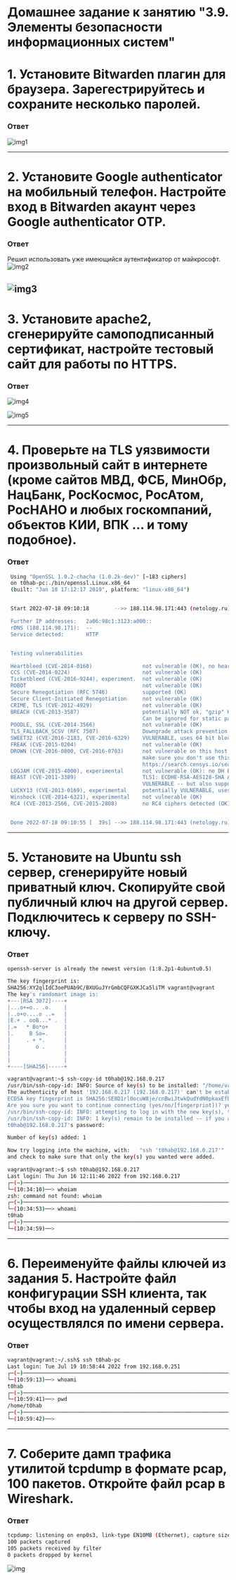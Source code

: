 # Домашнее задание к занятию "3.9. Элементы безопасности информационных систем"

# 1. Установите Bitwarden плагин для браузера. Зарегестрируйтесь и сохраните несколько паролей.
### Ответ
![img1](https://github.com/t0hab/03-sysadmin-09-security/blob/main/image/1.png)

---
# 2. Установите Google authenticator на мобильный телефон. Настройте вход в Bitwarden акаунт через Google authenticator OTP.
### Ответ
Решил использовать уже имеющийся аутентификатор от майкрософт. 
![img2](https://github.com/t0hab/03-sysadmin-09-security/blob/main/image/2.png)

![img3](https://github.com/t0hab/03-sysadmin-09-security/blob/main/image/3.png)
---
# 3. Установите apache2, сгенерируйте самоподписанный сертификат, настройте тестовый сайт для работы по HTTPS.
### Ответ
![img4](https://github.com/t0hab/03-sysadmin-09-security/blob/main/image/4.png)

![img5](https://github.com/t0hab/03-sysadmin-09-security/blob/main/image/5.png)

---
# 4. Проверьте на TLS уязвимости произвольный сайт в интернете (кроме сайтов МВД, ФСБ, МинОбр, НацБанк, РосКосмос, РосАтом, РосНАНО и любых госкомпаний, объектов КИИ, ВПК ... и тому подобное).
### Ответ
```bash
 Using "OpenSSL 1.0.2-chacha (1.0.2k-dev)" [~183 ciphers]
 on t0hab-pc:./bin/openssl.Linux.x86_64
 (built: "Jan 18 17:12:17 2019", platform: "linux-x86_64")


 Start 2022-07-18 09:10:18        -->> 188.114.98.171:443 (netology.ru) <<--

 Further IP addresses:   2a06:98c1:3123:a000:: 
 rDNS (188.114.98.171):  --
 Service detected:       HTTP


 Testing vulnerabilities 

 Heartbleed (CVE-2014-0160)                not vulnerable (OK), no heartbeat extension
 CCS (CVE-2014-0224)                       not vulnerable (OK)
 Ticketbleed (CVE-2016-9244), experiment.  not vulnerable (OK)
 ROBOT                                     not vulnerable (OK)
 Secure Renegotiation (RFC 5746)           supported (OK)
 Secure Client-Initiated Renegotiation     not vulnerable (OK)
 CRIME, TLS (CVE-2012-4929)                not vulnerable (OK)
 BREACH (CVE-2013-3587)                    potentially NOT ok, "gzip" HTTP compression detected. - only supplied "/" tested
                                           Can be ignored for static pages or if no secrets in the page
 POODLE, SSL (CVE-2014-3566)               not vulnerable (OK)
 TLS_FALLBACK_SCSV (RFC 7507)              Downgrade attack prevention supported (OK)
 SWEET32 (CVE-2016-2183, CVE-2016-6329)    VULNERABLE, uses 64 bit block ciphers
 FREAK (CVE-2015-0204)                     not vulnerable (OK)
 DROWN (CVE-2016-0800, CVE-2016-0703)      not vulnerable on this host and port (OK)
                                           make sure you don't use this certificate elsewhere with SSLv2 enabled services, see
                                           https://search.censys.io/search?resource=hosts&virtual_hosts=INCLUDE&q=A3C7D9A8D3805171D99EA61F5C80B8ADF49B93BA21EBB492D78512BA254E90A5
 LOGJAM (CVE-2015-4000), experimental      not vulnerable (OK): no DH EXPORT ciphers, no DH key detected with <= TLS 1.2
 BEAST (CVE-2011-3389)                     TLS1: ECDHE-RSA-AES128-SHA AES128-SHA ECDHE-RSA-AES256-SHA AES256-SHA DES-CBC3-SHA 
                                           VULNERABLE -- but also supports higher protocols  TLSv1.1 TLSv1.2 (likely mitigated)
 LUCKY13 (CVE-2013-0169), experimental     potentially VULNERABLE, uses cipher block chaining (CBC) ciphers with TLS. Check patches
 Winshock (CVE-2014-6321), experimental    not vulnerable (OK)
 RC4 (CVE-2013-2566, CVE-2015-2808)        no RC4 ciphers detected (OK)


 Done 2022-07-18 09:10:55 [  39s] -->> 188.114.98.171:443 (netology.ru) <<--
```

---
# 5. Установите на Ubuntu ssh сервер, сгенерируйте новый приватный ключ. Скопируйте свой публичный ключ на другой сервер. Подключитесь к серверу по SSH-ключу.
 ### Ответ
 `openssh-server is already the newest version (1:8.2p1-4ubuntu0.5)`
 
 ```bash
 The key fingerprint is:
SHA256:XY2qlIdC3oePUAb9C/BXUGuJYrGmbCQFGXKJCa5liTM vagrant@vagrant
The key's randomart image is:
+---[RSA 3072]----+
|...o+=o.. .o.    |
|..o+o....o ..=   |
|E.+ . ooB...* .  |
|.=   * Bo*o+     |
|.     B So=.     |
|     . + *.      |
|        o .      |
|                 |
|                 |
+----[SHA256]-----+
```
 ```bash
vagrant@vagrant:~$ ssh-copy-id t0hab@192.168.0.217
/usr/bin/ssh-copy-id: INFO: Source of key(s) to be installed: "/home/vagrant/.ssh/id_rsa.pub"
The authenticity of host '192.168.0.217 (192.168.0.217)' can't be established.
ECDSA key fingerprint is SHA256:SE8D1rl0ocuW8je/cnBwiJtwkQudYdN0pkaxEfb/SGE.
Are you sure you want to continue connecting (yes/no/[fingerprint])? yes
/usr/bin/ssh-copy-id: INFO: attempting to log in with the new key(s), to filter out any that are already installed
/usr/bin/ssh-copy-id: INFO: 1 key(s) remain to be installed -- if you are prompted now it is to install the new keys
t0hab@192.168.0.217's password:

Number of key(s) added: 1

Now try logging into the machine, with:   "ssh 't0hab@192.168.0.217'"
and check to make sure that only the key(s) you wanted were added.

vagrant@vagrant:~$ ssh t0hab@192.168.0.217
Last login: Thu Jun 16 12:11:46 2022 from 192.168.0.217
┌─(~)─────────────────────────────────────────────────────────────────────────────────────────────────────────────────────────────────────────────────────────────(t0hab@t0hab-pc:pts/1)─┐
└─(10:34:10)──> whoiam                                                                                                                                                      ──(Вт,июл19)─┘
zsh: command not found: whoiam
┌─(~)─────────────────────────────────────────────────────────────────────────────────────────────────────────────────────────────────────────────────────────────(t0hab@t0hab-pc:pts/1)─┐
└─(10:34:53)──> whoami                                                                                                                                                127 ↵ ──(Вт,июл19)─┘
t0hab
┌─(~)─────────────────────────────────────────────────────────────────────────────────────────────────────────────────────────────────────────────────────────────(t0hab@t0hab-pc:pts/1)─┐
└─(10:34:59)──>   
```
 ---
# 6. Переименуйте файлы ключей из задания 5. Настройте файл конфигурации SSH клиента, так чтобы вход на удаленный сервер осуществлялся по имени сервера.
### Ответ
```bash
vagrant@vagrant:~/.ssh$ ssh t0hab-pc
Last login: Tue Jul 19 10:58:44 2022 from 192.168.0.251
┌─(~)─────────────────────────────────────────────────────────────────────────────────────────────────────────────────────────────────────────────────────────────(t0hab@t0hab-pc:pts/1)─┐
└─(10:59:13)──> whoami                                                                                                                                                      ──(Вт,июл19)─┘
t0hab
┌─(~)─────────────────────────────────────────────────────────────────────────────────────────────────────────────────────────────────────────────────────────────(t0hab@t0hab-pc:pts/1)─┐
└─(10:59:41)──> pwd                                                                                                                                                         ──(Вт,июл19)─┘
/home/t0hab
┌─(~)─────────────────────────────────────────────────────────────────────────────────────────────────────────────────────────────────────────────────────────────(t0hab@t0hab-pc:pts/1)─┐
└─(10:59:42)──>  
```

---
# 7. Соберите дамп трафика утилитой tcpdump в формате pcap, 100 пакетов. Откройте файл pcap в Wireshark.
### Ответ

```bash
tcpdump: listening on enp0s3, link-type EN10MB (Ethernet), capture size 262144 bytes
100 packets captured
105 packets received by filter
0 packets dropped by kernel
```
![img](https://github.com/t0hab/03-sysadmin-09-security/blob/main/image/6.png)
